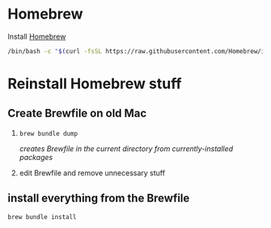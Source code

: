 # Homebrew
Install [Homebrew](https://brew.sh)

```bash
/bin/bash -c "$(curl -fsSL https://raw.githubusercontent.com/Homebrew/install/HEAD/install.sh)"
```

# Reinstall Homebrew  stuff
## Create Brewfile on old Mac
1. `brew bundle dump`

	_creates Brewfile in the current directory from currently-installed packages_

2. edit Brewfile and remove unnecessary stuff
## install everything from the Brewfile

```bash
brew bundle install
```

